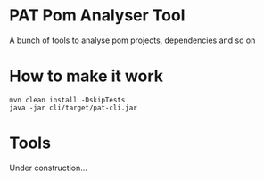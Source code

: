 # PAT Pom Analyser Tool
A bunch of tools to analyse pom projects, dependencies and so on

# How to make it work
```
mvn clean install -DskipTests
java -jar cli/target/pat-cli.jar
```

# Tools
Under construction...